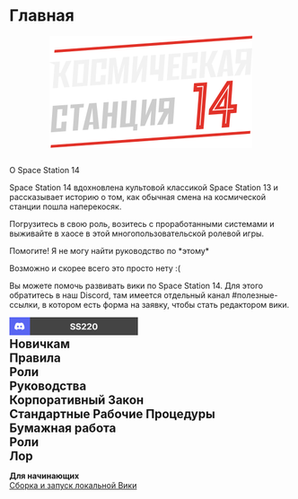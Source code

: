 # Главная

<p align="center" style="margin-bottom: 2em;"> <img alt="Space Station 14" width="362" height="200" src="images/ss14-logo.png" /></p>

<!--h2 style="margin-bottom: 1.1em;">Добро пожаловать на официальную вики страницу SS220 Space Station 14</h2-->

<div class="admonition note inline end ss220-home-32131" markdown>
<p class="admonition-title">О Space Station 14</p>
Space Station 14 вдохновлена культовой классикой Space Station 13 и рассказывает историю о том, как обычная смена на космической станции пошла наперекосяк.

Погрузитесь в свою роль, возитесь с проработанными системами и выживайте в хаосе в этой многопользовательской ролевой игры.
</div>

<div class="admonition quote inline end ss220-home-32131" markdown>
<p class="admonition-title" markdown>Помогите! Я не могу найти руководство по *этому*</p>
Возможно и скорее всего это просто нету :(

Вы можете помочь развивать вики по Space Station 14. Для этого обратитесь в наш Discord, там имеется отдельный канал #полезные-ссылки, в котором есть форма на заявку, чтобы стать редактором вики.    
</div>

<div class="admonition quote inline end ss220-home-32131 ss220-home-32134" markdown>
<img alt="Space Station 14" style="max-height: 32px" src="images/ss220-discord.png" />
</div>

<h2 style="margin: 0px;">Новичкам</h2>
<h2 style="margin: 0px;">Правила</h2>
<h2 style="margin: 0px;">Роли</h2>
<h2 style="margin: 0px;">Руководства</h2>
<h2 style="margin: 0px;">Корпоративный Закон</h2>
<h2 style="margin: 0px;">Стандартные Рабочие Процедуры</h2>
<h2 style="margin: 0px;">Бумажная работа</h2>
<h2 style="margin: 0px;">Роли</h2>
<h2 style="margin: 0px;">Лор</h2>


<!--h3 style="margin-bottom: 0px;">Для начинающих</h3-->

**Для начинающих** <br>
[Сборка и запуск локальной Вики](wikieditor.md)

